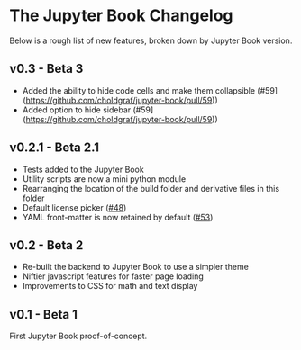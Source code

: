 # The Jupyter Book Changelog

Below is a rough list of new features, broken down by Jupyter Book version.

## v0.3 - Beta 3

- Added the ability to hide code cells and make them collapsible (#59](https://github.com/choldgraf/jupyter-book/pull/59))
- Added option to hide sidebar (#59](https://github.com/choldgraf/jupyter-book/pull/59))

## v0.2.1 - Beta 2.1

- Tests added to the Jupyter Book
- Utility scripts are now a mini python module
- Rearranging the location of the build folder and derivative files in this folder
- Default license picker ([#48](https://github.com/choldgraf/jupyter-book/pull/48))
- YAML front-matter is now retained by default ([#53](https://github.com/choldgraf/jupyter-book/pull/53))

## v0.2 - Beta 2

- Re-built the backend to Jupyter Book to use a simpler theme
- Niftier javascript features for faster page loading
- Improvements to CSS for math and text display

## v0.1 - Beta 1

First Jupyter Book proof-of-concept.